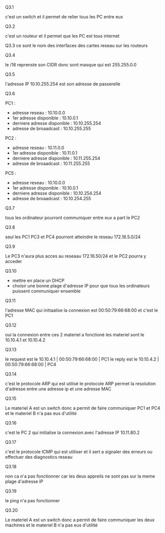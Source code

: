 Q3.1

c'est un switch et il permet de relier tous les PC entre eux

Q3.2

c'est un routeur et il permet que les PC est tous internet

Q3.3
ce sont le nom des interfaces des cartes reseau sur les routeurs

Q3.4

le /16 reprenste son CIDR donc sont masque qui est 255.255.0.0

Q3.5

l'adresse IP 10.10.255.254 est son adresse de passerelle

Q3.6

PC1 :
- adresse reseau : 10.10.0.0
- 1er adresse disponible : 10.10.0.1
- derniere adresse disponible : 10.10.255.254
- adresse de broaadcast : 10.10.255.255

PC2 :
- adresse reseau : 10.11.0.0
- 1er adresse disponible : 10.11.0.1
- derniere adresse disponible : 10.11.255.254
- adresse de broaadcast : 10.11.255.255

PC5 :
- adresse reseau : 10.10.0.0
- 1er adresse disponible : 10.10.0.1
- derniere adresse disponible : 10.10.254.254
- adresse de broaadcast : 10.10.254.255

Q3.7

tous les ordinateur pourront communiquer entre eux a part le PC2

Q3.8

seul les PC1 PC3 et PC4 pourront atteindre le reseau 172.16.5.0/24

Q3.9

Le PC3 n'aura plus acces au reseaau 172.16.50/24 et le PC2 pourra y acceder

Q3.10

- mettre en place un DHCP
- choisir une bonne plage d'adresse IP pour que tous les ordinateurs puissent communiquer ensemble

Q3.11

l'adresse MAC qui initiaalise la connexion est 00:50:79:66:68:00 et c'est le PC1

Q3.12

oui la connexion entre ces 2 materiel a fonctioné
les materiel sont le 10.10.4.1 et 10.10.4.2

Q3.13

le request est le 10.10.4.1 | 00:50:79:66:68:00 | PC1
le reply est le 10.10.4.2 | 00:50:79:66:68:00 | PC4

Q3.14

c'est le protocole ARP qui est utilisé
le protocole ARP permet la resolution d'adresse entre une adresse ip et une adresse MAC

Q3.15

Le materiel A est un switch donc a permit de faire communiquer PC1 et PC4 et le materiel B n'a pas eus d'utilité

Q3.16

c'est le PC 2 qui initialise la connexion avec l'adresse IP 10.11.80.2

Q3.17

c'est le protocole ICMP qui est utiliser et il sert a signaler des erreurs  ou effectuer des diagnostics reseau

Q3.18

non ca n'a pas fonctionner car les deux appreils ne sont pas sur la meme plage d'adresse IP

Q3.19

le ping n'a pas fonctionner

Q3.20

Le materiel A est un switch donc a permit de faire communiquer les deux machines et le materiel B n'a pas eus d'utilité


